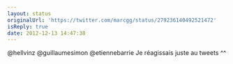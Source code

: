 ```yaml
---
layout: status
originalUrl: 'https://twitter.com/marcgg/status/279236140492521472'
isReply: true
date: 2012-12-13 14:47:38
---
```


@hellvinz @guillaumesimon @etiennebarrie Je réagissais juste au tweets ^^
